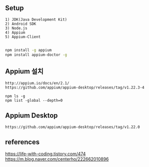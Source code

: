 ## Setup
```
1) JDK(Java Development Kit)
2) Android SDK
3) Node.js
4) Appium
5) Appium-Client
```

##
```bash
npm install -g appium
npm install appium-doctor -g
```

## Appium 설치
```
http://appium.io/docs/en/2.1/
https://github.com/appium/appium-desktop/releases/tag/v1.22.3-4

```

```
npm ls -g
npm list -global --depth=0
```

## Appium Desktop
```
https://github.com/appium/appium-desktop/releases/tag/v1.22.0
```


## references
https://life-with-coding.tistory.com/474
https://m.blog.naver.com/centerho/222662010896
